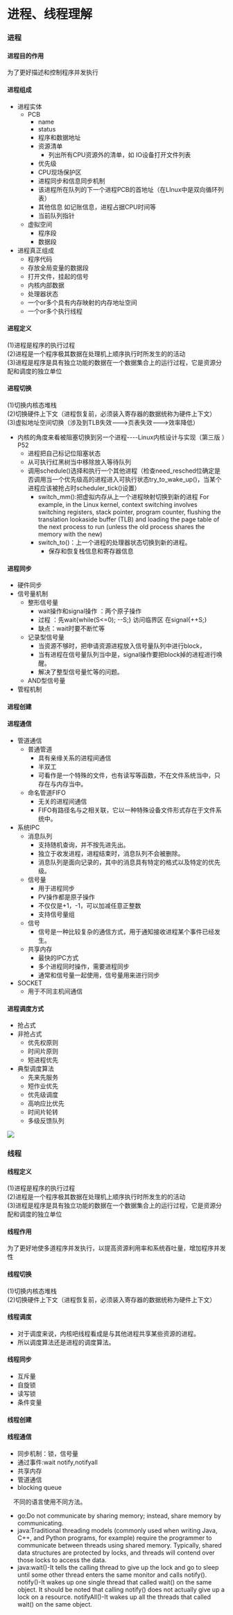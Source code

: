 进程、线程理解
====================
### 进程<br>

#### 进程目的作用<br> 
为了更好描述和控制程序并发执行<br>
#### 进程组成<br> 
- 进程实体
  - PCB
    - name
    - status
    - 程序和数据地址
    - 资源清单
      - 列出所有CPU资源外的清单，如 IO设备打开文件列表
    - 优先级
    - CPU现场保护区
    - 进程同步和信息同步机制
    - 该进程所在队列的下一个进程PCB的首地址（在LInux中是双向循环列表）
    - 其他信息 如记账信息，进程占据CPU时间等
    - 当前队列指针
  - 虚拟空间
    - 程序段
    - 数据段
- 进程真正组成
  - 程序代码
  - 存放全局变量的数据段
  - 打开文件，挂起的信号
  - 内核内部数据
  - 处理器状态
  - 一个or多个具有内存映射的内存地址空间
  - 一个or多个执行线程
#### 进程定义<br> 
(1)进程是程序的执行过程<br>
(2)进程是一个程序极其数据在处理机上顺序执行时所发生的的活动<br>
(3)进程是程序是具有独立功能的数据在一个数据集合上的运行过程，它是资源分配和调度的独立单位<br>

#### 进程切换<br> 
(1)切换内核态堆栈<br>
(2)切换硬件上下文（进程恢复前，必须装入寄存器的数据统称为硬件上下文）<br>
(3)虚拟地址空间切换（涉及到TLB失效--->页表失效--->效率降低）<br>

- 内核的角度来看被阻塞切换到另一个进程----Linux内核设计与实现（第三版 ）P52
  - 进程把自己标记位阻塞状态
  - 从可执行红黑树当中移除放入等待队列
  - 调用schedule()选择和执行一个其他进程（检查need_resched位确定是否调用当一个优先级高的进程进入可执行状态try_to_wake_up()，当某个进程应该被抢占时scheduler_tick()设置）
    - switch_mm():把虚拟内存从上一个进程映射切换到新的进程
        For example, in the Linux kernel, context switching involves switching registers, stack pointer, program counter, flushing the translation lookaside buffer (TLB) and loading the page table of the next process to run (unless the old process shares the memory with the new)
    - switch_to()：上一个进程的处理器状态切换到新的进程。
      - 保存和恢复栈信息和寄存器信息
  



#### 进程同步<br>
- 硬件同步
- 信号量机制
  - 整形信号量
    - wait操作和signal操作 ：两个原子操作
    - 过程 ：先wait{while(S<=0); --S;}  访问临界区  在signal{++S;}
    - 缺点：wait时要不断忙等
  - 记录型信号量
    - 当资源不够时，把申请资源进程放入信号量队列中进行block，
    - 当有进程在信号量队列当中是，signal操作要把block掉的进程进行唤醒。
    - 解决了整型信号量忙等的问题。
  - AND型信号量
- 管程机制<br>
#### 进程创建<br> 


#### 进程通信<br>
- 管道通信
  - 普通管道
    - 具有亲缘关系的进程间通信
    - 半双工
    - 可看作是一个特殊的文件，也有读写等函数，不在文件系统当中，只存在与内存当中。
  - 命名管道FIFO
    - 无关的进程间通信
    - FIFO有路径名与之相关联，它以一种特殊设备文件形式存在于文件系统中。 
- 系统IPC
  - 消息队列
    - 支持随机查询，并不按先进先出。
    - 独立于收发进程，进程结束时，消息队列不会被删除。
    - 消息队列是面向记录的，其中的消息具有特定的格式以及特定的优先级。 
  - 信号量
    - 用于进程同步
    - PV操作都是原子操作
    - 不仅仅是+1，-1，可以加减任意正整数
    - 支持信号量组
  - 信号
    - 信号是一种比较复杂的通信方式，用于通知接收进程某个事件已经发生。 
  - 共享内存
    - 最快的IPC方式
    - 多个进程同时操作，需要进程同步
    - 通常和信号量一起使用，信号量用来进行同步
- SOCKET
  - 用于不同主机间通信
 
#### 进程调度方式<br>
- 抢占式
- 非抢占式
  - 优先权原则
  - 时间片原则
  - 短进程优先
- 典型调度算法
  - 先来先服务
  - 短作业优先
  - 优先级调度
  - 高响应比优先
  - 时间片轮转
  - 多级反馈队列

![](https://images0.cnblogs.com/blog2015/591194/201504/301837462244128.jpg)

### 线程<br>

#### 线程定义<br> 
(1)进程是程序的执行过程<br>
(2)进程是一个程序极其数据在处理机上顺序执行时所发生的的活动<br>
(3)进程是程序是具有独立功能的数据在一个数据集合上的运行过程，它是资源分配和调度的独立单位<br>
#### 线程作用<br>
为了更好地使多道程序并发执行，以提高资源利用率和系统吞吐量，增加程序并发性<br>
#### 线程切换<br> 
(1)切换内核态堆栈<br>
(2)切换硬件上下文（进程恢复前，必须装入寄存器的数据统称为硬件上下文）<br>

#### 线程调度<br> 
  - 对于调度来说，内核吧线程看成是与其他进程共享某些资源的进程。
  - 所以调度算法还是进程的调度算法。


#### 线程同步<br> 
- 互斥量
- 自旋锁
- 读写锁
- 条件变量

#### 线程创建<br>


#### 线程通信<br>
- 同步机制：锁，信号量
- 通过事件:wait notify,notifyall
- 共享内存
- 管道通信
- blocking queue

&emsp;不同的语言使用不同方法。
  - go:Do not communicate by sharing memory; instead, share memory by communicating.
  - java:Traditional threading models (commonly used when writing Java, C++, and Python programs, for example) require the programmer to communicate between threads using shared memory. Typically, shared data structures are protected by locks, and threads will contend over those locks to access the data.
  - java:wait()-It tells the calling thread to give up the lock and go to sleep until some other thread enters the same monitor and calls notify().
notify()-It wakes up one single thread that called wait() on the same object. It should be noted that calling notify() does not actually give up a lock on a resource.
notifyAll()-It wakes up all the threads that called wait() on the same object.



